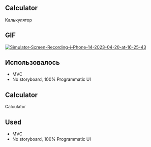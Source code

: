 ## Calculator
Калькулятор 

## GIF
<a href="https://ibb.co/jJ3s8SC"><img src="https://i.ibb.co/VwM5LsF/Simulator-Screen-Recording-i-Phone-14-2023-04-20-at-16-25-43.gif" alt="Simulator-Screen-Recording-i-Phone-14-2023-04-20-at-16-25-43" border="0"></a>

## **Использовалось**
- MVC
- No storyboard, 100% Programmatic UI

## Calculator
Calculator

## **Used**
- MVC
- No storyboard, 100% Programmatic UI
